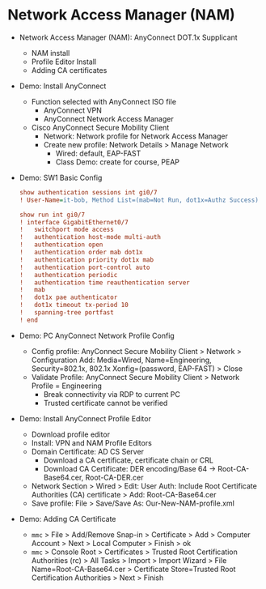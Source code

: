 # Network Access Manager (NAM)

+ Network Access Manager (NAM): AnyConnect DOT.1x Supplicant
    + NAM install
    + Profile Editor Install
    + Adding CA certificates

+ Demo: Install AnyConnect
    + Function selected with AnyConnect ISO file
        + AnyConnect VPN
        + AnyConnect Network Access Manager
    + Cisco AnyConnect Secure Mobility Client
        + Network: Network profile for Network Access Manager
        + Create new profile: Network Details > Manage Network
            + Wired: default, EAP-FAST
            + Class Demo: create for course, PEAP

+ Demo: SW1 Basic Config
    ```cfg
    show authentication sessions int gi0/7
    ! User-Name=it-bob, Method List=(mab=Not Run, dot1x=Authz Success)

    show run int gi0/7
    ! interface GigabitEthernet0/7
    !   switchport mode access
    !   authentication host-mode multi-auth
    !   authentication open
    !   authentication order mab dot1x
    !   authentication priority dot1x mab 
    !   authentication port-control auto
    !   authentication periodic
    !   authentication time reauthentication server
    !   mab
    !   dot1x pae authenticator
    !   dot1x timeout tx-period 10
    !   spanning-tree portfast
    ! end
    ```
+ Demo: PC AnyConnect Network Profile Config
    + Config profile: AnyConnect Secure Mobility Client > Network > Configuration Add: Media=Wired, Name=Engineering, Security=802.1x, 802.1x Xonfig=(password, EAP-FAST) > Close
    + Validate Profile: AnyConnect Secure Mobility Client > Network Profile = Engineering
        + Break connectivity via RDP to current PC
        + Trusted certificate cannot be verified

+ Demo: Install AnyConnect Profile Editor
    + Download profile editor
    + Install: VPN and NAM Profile Editors
    + Domain Certificate: AD CS Server
        + Download a CA certificate, certificate chain or CRL
        + Download CA Certificate: DER encoding/Base 64 -> Root-CA-Base64.cer, Root-CA-DER.cer
    + Network Section > Wired > Edit: User Auth: Include Root Certificate Authorities (CA) certificate > Add: Root-CA-Base64.cer
    + Save profile: File > Save/Save As: Our-New-NAM-profile.xml

+ Demo: Adding CA Certificate
    + `mmc` > File > Add/Remove Snap-in > Certificate > Add > Computer Account > Next > Local Computer > Finish > ok
    + `mmc` > Console Root > Certificates > Trusted Root Certification Authorities (rc) > All Tasks > Import > Import Wizard > File Name=Root-CA-Base64.cer > Certificate Store=Trusted Root Certification Authorities > Next > Finish


